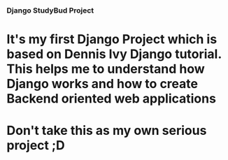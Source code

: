 ### Django StudyBud Project

# It's my first Django Project which is based on Dennis Ivy Django tutorial. This helps me to understand how Django works and how to create Backend oriented web applications

# Don't take this as my own serious project ;D
